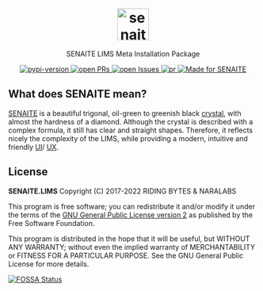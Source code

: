 <div align="center">

  <h1>
    <a href="https://github.com/senaite/senaite.lims">
      <div>
        <img src="static/senaite-logo.png" alt="senaite.lims" height="64" />
      </div>
    </a>
  </h1>

  <p>SENAITE LIMS Meta Installation Package</p>

  <div>
    <a href="https://pypi.python.org/pypi/senaite.lims">
      <img src="https://img.shields.io/pypi/v/senaite.lims.svg?style=flat-square" alt="pypi-version" />
    </a>
    <a href="https://github.com/senaite/senaite.lims/pulls">
      <img src="https://img.shields.io/github/issues-pr/senaite/senaite.lims.svg?style=flat-square" alt="open PRs" />
    </a>
    <a href="https://github.com/senaite/senaite.lims/issues">
      <img src="https://img.shields.io/github/issues/senaite/senaite.lims.svg?style=flat-square" alt="open Issues" />
    </a>
    <a href="https://github.com/senaite/senaite.lims">
      <img src="https://img.shields.io/badge/PRs-welcome-brightgreen.svg?style=flat-square" alt="pr" />
    </a>
    <a href="https://www.senaite.com">
      <img src="https://img.shields.io/badge/Made%20for%20SENAITE-%E2%AC%A1-lightgrey.svg" alt="Made for SENAITE" />
    </a>
  </div>
</div>


## What does SENAITE mean?

[SENAITE](https://www.senaite.com) is a beautiful trigonal, oil-green to greenish
black [crystal](https://www.mindat.org/min-3617.html), with almost the hardness
of a diamond. Although the crystal is described with a complex formula, it still
has clear and straight shapes. Therefore, it reflects nicely the complexity of
the LIMS, while providing a modern, intuitive and friendly [UI](https://en.wikipedia.org/wiki/User_interface_design)/
[UX](https://en.wikipedia.org/wiki/User_experience).


## License

**SENAITE.LIMS** Copyright (C) 2017-2022 RIDING BYTES & NARALABS

This program is free software; you can redistribute it and/or modify it under
the terms of the [GNU General Public License version 2](https://github.com/senaite/senaite.lims/blob/master/LICENSE) as published by
the Free Software Foundation.

This program is distributed in the hope that it will be useful,
but WITHOUT ANY WARRANTY; without even the implied warranty of
MERCHANTABILITY or FITNESS FOR A PARTICULAR PURPOSE. See the
GNU General Public License for more details.

[![FOSSA Status](https://app.fossa.io/api/projects/git%2Bhttps%3A%2F%2Fgithub.com%2Fsenaite%2Fsenaite.lims.svg?type=large)](https://app.fossa.io/projects/git%2Bhttps%3A%2F%2Fgithub.com%2Fsenaite%2Fsenaite.lims?ref=badge_large)
